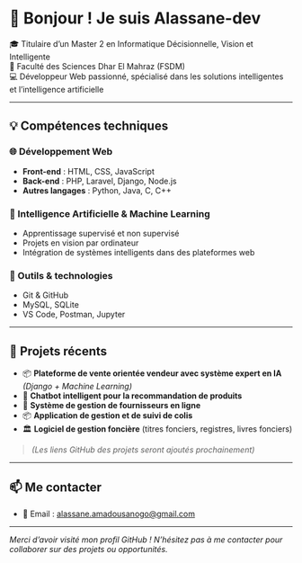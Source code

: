# 👋 Bonjour ! Je suis Alassane-dev

🎓 Titulaire d’un Master 2 en Informatique Décisionnelle, Vision et Intelligente  
🏫 Faculté des Sciences Dhar El Mahraz (FSDM)  
💻 Développeur Web passionné, spécialisé dans les solutions intelligentes et l’intelligence artificielle

---

## 💡 Compétences techniques

### 🌐 Développement Web
- **Front-end** : HTML, CSS, JavaScript  
- **Back-end** : PHP, Laravel, Django, Node.js  
- **Autres langages** : Python, Java, C, C++

### 🧠 Intelligence Artificielle & Machine Learning
- Apprentissage supervisé et non supervisé
- Projets en vision par ordinateur
- Intégration de systèmes intelligents dans des plateformes web

### 🔧 Outils & technologies
- Git & GitHub
- MySQL, SQLite
- VS Code, Postman, Jupyter

---

## 🚀 Projets récents

- 📦 **Plateforme de vente orientée vendeur avec système expert en IA** *(Django + Machine Learning)*
- 💬 **Chatbot intelligent pour la recommandation de produits**
- 🧾 **Système de gestion de fournisseurs en ligne**
- 📦 **Application de gestion et de suivi de colis**
- 🏛️ **Logiciel de gestion foncière** (titres fonciers, registres, livres fonciers)

> *(Les liens GitHub des projets seront ajoutés prochainement)*

---

## 📫 Me contacter

- 📧 Email : [alassane.amadousanogo@gmail.com](mailto:alassane.amadousanogo@gmail.com)

---

*Merci d’avoir visité mon profil GitHub ! N’hésitez pas à me contacter pour collaborer sur des projets ou opportunités.*
